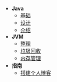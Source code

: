 - **Java**
  - [基础](java/user.md)
  - [设计](java/第二章节.md)
  - [介绍](java/第三章节.md)
- **JVM**
  - [整理](java/user.md)
  - [垃圾回收](java/第二章节.md)
  - [内存管理](java/第三章节.md)
- **指南**
  - [搭建个人博客](guide/docsify.md)